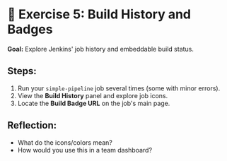 # 🧪 Exercise 5: Build History and Badges

**Goal:** Explore Jenkins' job history and embeddable build status.

## Steps:
1. Run your `simple-pipeline` job several times (some with minor errors).
2. View the **Build History** panel and explore job icons.
3. Locate the **Build Badge URL** on the job's main page.

## Reflection:
- What do the icons/colors mean?
- How would you use this in a team dashboard?
